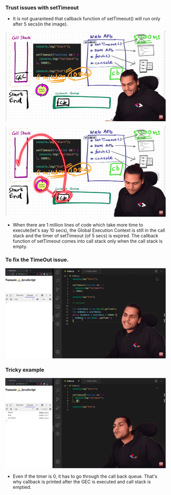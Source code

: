 ### Trust issues with setTimeout

- It is not guaranteed that callback function of setTimeout() will run only after 5 secs(in the image).

![alt text](image.png)

![alt text](image-1.png)

- When there are 1 million lines of code which take more time to execute(let's say 10 secs), the Global Execution Context is still in the call stack and the timer of setTimeout (of 5 secs) is expired. The callback function of setTimeout comes into call stack only when the call stack is empty.

### To fix the TimeOut issue.

![alt text](image-2.png)

### Tricky example

![alt text](image-3.png)

- Even if the timer is 0, it has to go through the call back queue. That's why callback is printed after the GEC is executed and call stack is emptied.